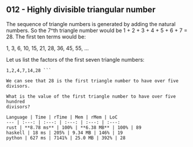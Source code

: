 012 - Highly divisible triangular number
----------------------------------------

The sequence of triangle numbers is generated by adding the natural numbers. So
the 7^th triangle number would be 1 + 2 + 3 + 4 + 5 + 6 + 7 = 28. The first ten
terms would be:

1, 3, 6, 10, 15, 21, 28, 36, 45, 55, ...

Let us list the factors of the first seven triangle numbers:

```  1: 1  3: 1,3  6: 1,2,3,6 10: 1,2,5,10 15: 1,3,5,15 21: 1,3,7,21 28:
1,2,4,7,14,28 ```

We can see that 28 is the first triangle number to have over five divisors.

What is the value of the first triangle number to have over five hundred
divisors?

Language | Time | rTime | Mem | rMem | LoC
--- | :---: | :---: | :---: | :---: | :---:
rust | **8.78 ms** | 100% | **6.38 MB** | 100% | 89
haskell | 18 ms | 205% | 9.34 MB | 146% | 19
python | 627 ms | 7141% | 25.0 MB | 392% | 28
